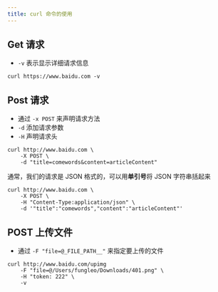 ```yaml
---
title: curl 命令的使用
---
```


## Get 请求

- `-v` 表示显示详细请求信息

```shell
curl https://www.baidu.com -v
```

## Post 请求

- 通过 `-x POST` 来声明请求方法
- `-d` 添加请求参数
- `-H` 声明请求头

```shell
curl http://www.baidu.com \
    -X POST \
    -d "title=comewords&content=articleContent"
```

通常，我们的请求是 JSON 格式的，可以用**单引号**将 JSON 字符串括起来

```shell
curl http://www.baidu.com \
    -X POST \
    -H "Content-Type:application/json" \
    -d '"title":"comewords","content":"articleContent"'
```

## POST 上传文件

- 通过 `-F "file=@_FILE_PATH__"` 来指定要上传的文件

```shell
curl http://www.baidu.com/upimg 
    -F "file=@/Users/fungleo/Downloads/401.png" \
    -H "token: 222" \
    -v
```

